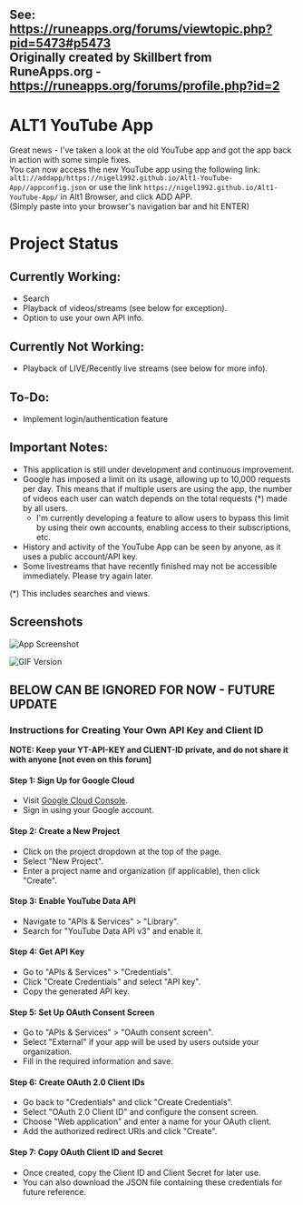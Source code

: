 See: https://runeapps.org/forums/viewtopic.php?pid=5473#p5473  
Originally created by Skillbert from RuneApps.org - https://runeapps.org/forums/profile.php?id=2
----------
# ALT1 YouTube App

Great news - I've taken a look at the old YouTube app and got the app back in action with some simple fixes.  
You can now access the new YouTube app using the following link: ```alt1://addapp/https://nigel1992.github.io/Alt1-YouTube-App//appconfig.json``` or use the link ```https://nigel1992.github.io/Alt1-YouTube-App/``` in Alt1 Browser, and click ADD APP.  
(Simply paste into your browser's navigation bar and hit ENTER)


# Project Status

## Currently Working:

- Search
- Playback of videos/streams (see below for exception).
- Option to use your own API info.

## Currently Not Working:

- Playback of LIVE/Recently live streams (see below for more info).

## To-Do:

- Implement login/authentication feature

## Important Notes:

- This application is still under development and continuous improvement.
- Google has imposed a limit on its usage, allowing up to 10,000 requests per day. This means that if multiple users are using the app, the number of videos each user can watch depends on the total requests (*) made by all users.
  - I'm currently developing a feature to allow users to bypass this limit by using their own accounts, enabling access to their subscriptions, etc.
- History and activity of the YouTube App can be seen by anyone, as it uses a public account/API key.
- Some livestreams that have recently finished may not be accessible immediately. Please try again later.
  
(*) This includes searches and views.


## Screenshots

![App Screenshot](https://i.imgur.com/n3tmwQJ.png)

![GIF Version](https://i.gyazo.com/5377bba885532afd2ae03c318ccbdc9f.gif)



## BELOW CAN BE IGNORED FOR NOW - FUTURE UPDATE

### Instructions for Creating Your Own API Key and Client ID

**NOTE: Keep your YT-API-KEY and CLIENT-ID private, and do not share it with anyone [not even on this forum]**

#### Step 1: Sign Up for Google Cloud

- Visit [Google Cloud Console](https://console.cloud.google.com/).
- Sign in using your Google account.

#### Step 2: Create a New Project

- Click on the project dropdown at the top of the page.
- Select "New Project".
- Enter a project name and organization (if applicable), then click "Create".

#### Step 3: Enable YouTube Data API

- Navigate to "APIs & Services" > "Library".
- Search for "YouTube Data API v3" and enable it.

#### Step 4: Get API Key

- Go to "APIs & Services" > "Credentials".
- Click "Create Credentials" and select "API key".
- Copy the generated API key.

#### Step 5: Set Up OAuth Consent Screen

- Go to "APIs & Services" > "OAuth consent screen".
- Select "External" if your app will be used by users outside your organization.
- Fill in the required information and save.

#### Step 6: Create OAuth 2.0 Client IDs

- Go back to "Credentials" and click "Create Credentials".
- Select "OAuth 2.0 Client ID" and configure the consent screen.
- Choose "Web application" and enter a name for your OAuth client.
- Add the authorized redirect URIs and click "Create".

#### Step 7: Copy OAuth Client ID and Secret

- Once created, copy the Client ID and Client Secret for later use.
- You can also download the JSON file containing these credentials for future reference.
